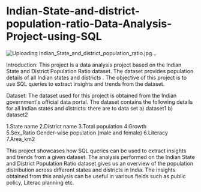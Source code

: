 # Indian-State-and-district-population-ratio-Data-Analysis-Project-using-SQL
![Uploading Indian_State_and_district_population_ratio.jpg…]()



Introduction:
This project is a data analysis project based on the Indian State and District Population Ratio dataset. The dataset provides population details of all Indian states and districts .
The objective of this project is to use SQL queries to extract insights and trends from the dataset.


Dataset:
The dataset used for this project is obtained from the Indian government's official data portal. The dataset contains the following details for all Indian states and districts:
there are to data set 
a) dataset1
b) dataset2

1.State name
2.District name
3.Total population
4.Growth	
5.Sex_Ratio	Gender-wise population (male and female)
6.Literacy
7.Area_km2

This project showcases how SQL queries can be used to extract insights and trends from a given dataset. The analysis performed on the Indian State and District Population Ratio dataset gives us an overview of the population distribution across different states and districts in India. The insights obtained from this analysis can be useful in various fields such as public policy, Literac  planning etc.






